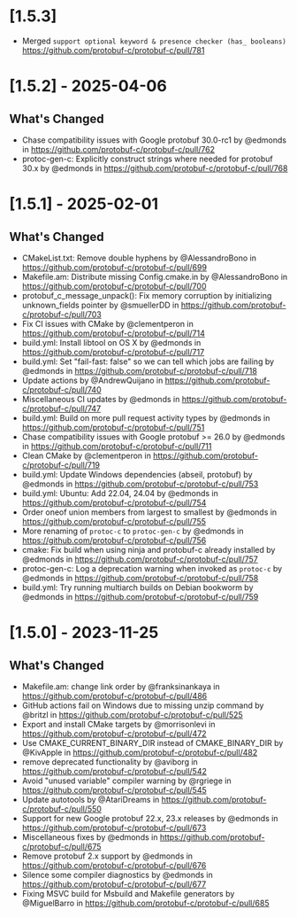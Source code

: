 # [1.5.3] 

* Merged `support optional keyword & presence checker (has_ booleans)` https://github.com/protobuf-c/protobuf-c/pull/781

# [1.5.2] - 2025-04-06

## What's Changed
* Chase compatibility issues with Google protobuf 30.0-rc1 by @edmonds in https://github.com/protobuf-c/protobuf-c/pull/762
* protoc-gen-c: Explicitly construct strings where needed for protobuf 30.x by @edmonds in https://github.com/protobuf-c/protobuf-c/pull/768

# [1.5.1] - 2025-02-01

## What's Changed
* CMakeList.txt: Remove double hyphens by @AlessandroBono in https://github.com/protobuf-c/protobuf-c/pull/699
* Makefile.am: Distribute missing Config.cmake.in by @AlessandroBono in https://github.com/protobuf-c/protobuf-c/pull/700
* protobuf_c_message_unpack(): Fix memory corruption by initializing unknown_fields pointer by @smuellerDD in https://github.com/protobuf-c/protobuf-c/pull/703
* Fix CI issues with CMake by @clementperon in https://github.com/protobuf-c/protobuf-c/pull/714
* build.yml: Install libtool on OS X by @edmonds in https://github.com/protobuf-c/protobuf-c/pull/717
* build.yml: Set "fail-fast: false" so we can tell which jobs are failing by @edmonds in https://github.com/protobuf-c/protobuf-c/pull/718
* Update actions by @AndrewQuijano in https://github.com/protobuf-c/protobuf-c/pull/740
* Miscellaneous CI updates by @edmonds in https://github.com/protobuf-c/protobuf-c/pull/747
* build.yml: Build on more pull request activity types by @edmonds in https://github.com/protobuf-c/protobuf-c/pull/751
* Chase compatibility issues with Google protobuf >= 26.0 by @edmonds in https://github.com/protobuf-c/protobuf-c/pull/711
* Clean CMake by @clementperon in https://github.com/protobuf-c/protobuf-c/pull/719
* build.yml: Update Windows dependencies (abseil, protobuf) by @edmonds in https://github.com/protobuf-c/protobuf-c/pull/753
* build.yml: Ubuntu: Add 22.04, 24.04 by @edmonds in https://github.com/protobuf-c/protobuf-c/pull/754
* Order oneof union members from largest to smallest by @edmonds in https://github.com/protobuf-c/protobuf-c/pull/755
* More renaming of `protoc-c` to `protoc-gen-c` by @edmonds in https://github.com/protobuf-c/protobuf-c/pull/756
* cmake: Fix build when using ninja and protobuf-c already installed by @edmonds in https://github.com/protobuf-c/protobuf-c/pull/757
* protoc-gen-c: Log a deprecation warning when invoked as `protoc-c` by @edmonds in https://github.com/protobuf-c/protobuf-c/pull/758
* build.yml: Try running multiarch builds on Debian bookworm by @edmonds in https://github.com/protobuf-c/protobuf-c/pull/759

# [1.5.0] - 2023-11-25

## What's Changed
* Makefile.am: change link order by @franksinankaya in https://github.com/protobuf-c/protobuf-c/pull/486
* GitHub actions fail on Windows due to missing unzip command by @britzl in https://github.com/protobuf-c/protobuf-c/pull/525
* Export and install CMake targets by @morrisonlevi in https://github.com/protobuf-c/protobuf-c/pull/472
* Use CMAKE_CURRENT_BINARY_DIR instead of CMAKE_BINARY_DIR by @KivApple in https://github.com/protobuf-c/protobuf-c/pull/482
* remove deprecated functionality by @aviborg in https://github.com/protobuf-c/protobuf-c/pull/542
* Avoid "unused variable" compiler warning by @rgriege in https://github.com/protobuf-c/protobuf-c/pull/545
* Update autotools by @AtariDreams in https://github.com/protobuf-c/protobuf-c/pull/550
* Support for new Google protobuf 22.x, 23.x releases by @edmonds in https://github.com/protobuf-c/protobuf-c/pull/673
* Miscellaneous fixes by @edmonds in https://github.com/protobuf-c/protobuf-c/pull/675
* Remove protobuf 2.x support by @edmonds in https://github.com/protobuf-c/protobuf-c/pull/676
* Silence some compiler diagnostics by @edmonds in https://github.com/protobuf-c/protobuf-c/pull/677
* Fixing MSVC build for Msbuild and Makefile generators by @MiguelBarro in https://github.com/protobuf-c/protobuf-c/pull/685
